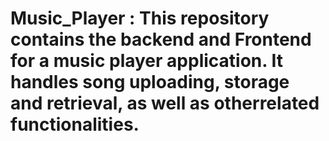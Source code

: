 # Music_Player : This repository contains the backend  and Frontend for a music player application. It handles song uploading, storage and retrieval, as well as otherrelated functionalities.

